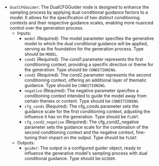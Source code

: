 - `DualCFGGuider`: The DualCFGGuider node is designed to enhance the sampling process by applying dual conditional guidance factors to a model. It allows for the specification of two distinct conditioning contexts and their respective guidance scales, enabling more nuanced control over the generation process.
    - Inputs:
        - `model` (Required): The model parameter specifies the generative model to which the dual conditional guidance will be applied, serving as the foundation for the generation process. Type should be `MODEL`.
        - `cond1` (Required): The cond1 parameter represents the first conditioning context, providing a specific direction or theme for the generation. Type should be `CONDITIONING`.
        - `cond2` (Required): The cond2 parameter represents the second conditioning context, offering an additional layer of thematic guidance. Type should be `CONDITIONING`.
        - `negative` (Required): The negative parameter specifies a conditioning context intended to guide the model away from certain themes or content. Type should be `CONDITIONING`.
        - `cfg_conds` (Required): The cfg_conds parameter sets the guidance scale for the first conditioning context, adjusting the influence it has on the generation. Type should be `FLOAT`.
        - `cfg_cond2_negative` (Required): The cfg_cond2_negative parameter sets the guidance scale for the combination of the second conditioning context and the negative context, fine-tuning their impact on the output. Type should be `FLOAT`.
    - Outputs:
        - `guider`: The output is a configured guider object, ready to influence the generative model's sampling process with dual conditional guidance. Type should be `GUIDER`.
